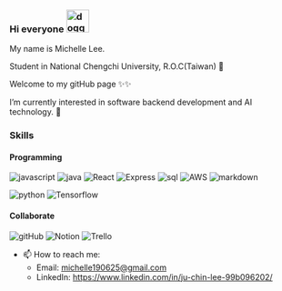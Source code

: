 ### Hi everyone  <img src="https://user-images.githubusercontent.com/79308206/234523152-47607bb4-5ea2-42fc-acf2-750cb4fb95ce.gif" alt="doggy-dog" width="40" height="40">


My name is Michelle Lee.

Student in National Chengchi University, R.O.C(Taiwan) 🌱 

Welcome to my gitHub page ✨✨

I’m currently interested in software backend development and AI technology. 🔭 

### Skills
#### Programming

![javascript](https://img.shields.io/badge/JavaScript-F7DF1E?style=for-the-badge&logo=JavaScript&logoColor=white)
![java](https://img.shields.io/badge/Java-ED8B00?style=for-the-badge&logo=openjdk&logoColor=white)
![React](https://img.shields.io/badge/React-20232A?style=for-the-badge&logo=react&logoColor=61DAFB)
![Express](https://img.shields.io/badge/Express.js-404D59?style=for-the-badge)
![sql](https://img.shields.io/badge/MySQL-00000F?style=for-the-badge&logo=mysql&logoColor=white)
![AWS](https://img.shields.io/badge/Amazon_AWS-FF9900?style=for-the-badge&logo=amazonaws&logoColor=white)
![markdown](https://img.shields.io/badge/Markdown-000000?style=for-the-badge&logo=markdown&logoColor=white)

![python](https://img.shields.io/badge/Python-3776AB?style=for-the-badge&logo=python&logoColor=white)
![Tensorflow](https://img.shields.io/badge/TensorFlow-FF6F00?style=for-the-badge&logo=tensorflow&logoColor=white)




#### Collaborate

![gitHub](https://img.shields.io/badge/GitHub-100000?style=for-the-badge&logo=github&logoColor=white)
![Notion](https://img.shields.io/badge/Notion-000000?style=for-the-badge&logo=notion&logoColor=white)
![Trello](https://img.shields.io/badge/Trello-0052CC?style=for-the-badge&logo=trello&logoColor=white)



- 📫 How to reach me:
  * Email: michelle190625@gmail.com
  * LinkedIn: https://www.linkedin.com/in/ju-chin-lee-99b096202/


<!--
**5-michelle/5-michelle** is a ✨ _special_ ✨ repository because its `README.md` (this file) appears on your GitHub profile.

Here are some ideas to get you started:

- 🔭 I’m currently working on ...
- 🌱 I’m currently learning ...
- 👯 I’m looking to collaborate on ...
- 🤔 I’m looking for help with ...
- 💬 Ask me about ...
- 📫 How to reach me: ...
- 😄 Pronouns: ...
- ⚡ Fun fact: ...
-->
